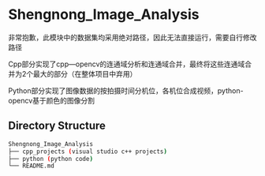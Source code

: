 # Shengnong_Image_Analysis

非常抱歉，此模块中的数据集均采用绝对路径，因此无法直接运行，需要自行修改路径

Cpp部分实现了cpp—opencv的连通域分析和连通域合并，最终将这些连通域合并为2个最大的部分（在整体项目中弃用）

Python部分实现了图像数据的按拍摄时间分机位，各机位合成视频，python-opencv基于颜色的图像分割

## Directory Structure

```bash
Shengnong_Image_Analysis
├── cpp_projects (visual studio c++ projects)
├── python (python code)
└── README.md
```